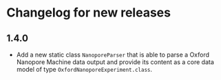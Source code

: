 # Changelog for new releases

## 1.4.0

* Add a new static class `NanoporeParser` that is able to parse a Oxford Nanopore Machine data output and provide its content as a core data model of type `OxfordNanoporeExperiment.class`.